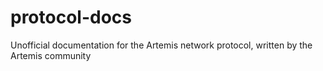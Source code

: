 # protocol-docs
Unofficial documentation for the Artemis network protocol, written by the Artemis community
